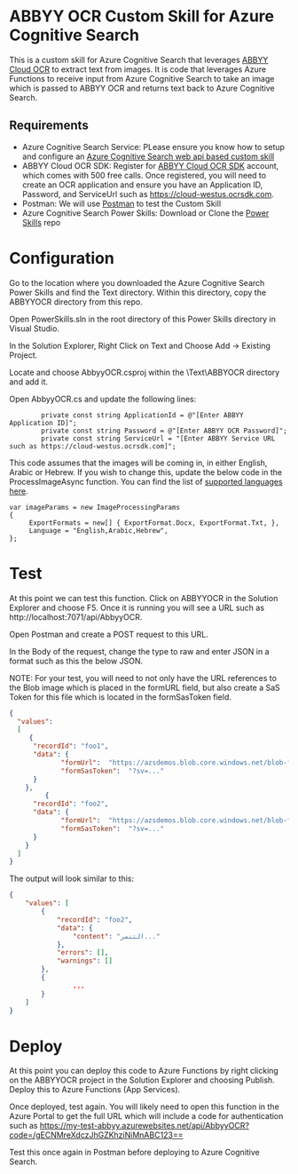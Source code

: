 # ABBYY OCR Custom Skill for Azure Cognitive Search

This is a custom skill for Azure Cognitive Search that leverages [ABBYY Cloud OCR](https://www.ocrsdk.com/) to extract text from images.  It is code that leverages Azure Functions to receive input from Azure Cognitive Search to take an image which is passed to ABBYY OCR and returns text back to Azure Cognitive Search.

## Requirements
* Azure Cognitive Search Service: PLease ensure you know how to setup and configure an [Azure Cognitive Search web api based custom skill](https://docs.microsoft.com/en-us/azure/search/cognitive-search-custom-skill-web-api)
* ABBYY Cloud OCR SDK: Register for [ABBYY Cloud OCR SDK](https://www.ocrsdk.com/) account, which comes with 500 free calls.  Once registered, you will need to create an OCR application and ensure you have an Application ID, Password, and ServiceUrl such as https://cloud-westus.ocrsdk.com.
* Postman:  We will use [Postman](https://www.postman.com/downloads/) to test the Custom Skill
* Azure Cognitive Search Power Skills: Download or Clone the [Power Skills](https://github.com/Azure-Samples/azure-search-power-skills) repo 

# Configuration

Go to the location where you downloaded the Azure Cognitive Search Power Skills and find the Text directory.  Within this directory, copy the ABBYYOCR directory from this repo.

Open PowerSkills.sln in the root directory of this Power Skills directory in Visual Studio.  

In the Solution Explorer, Right Click on Text and Choose Add -> Existing Project.

Locate and choose AbbyyOCR.csproj within the \Text\ABBYOCR directory and add it.  

Open AbbyyOCR.cs and update the following lines:

```code
        private const string ApplicationId = @"[Enter ABBYY Application ID]";
        private const string Password = @"[Enter ABBYY OCR Password]";
        private const string ServiceUrl = "[Enter ABBYY Service URL such as https://cloud-westus.ocrsdk.com]";
```

This code assumes that the images will be coming in, in either English, Arabic or Hebrew.  If you wish to change this, update the below code in the ProcessImageAsync function. You can find the list of [supported languages here](https://www.ocrsdk.com/documentation/specifications/recognition-languages/).

```code
var imageParams = new ImageProcessingParams
{
     ExportFormats = new[] { ExportFormat.Docx, ExportFormat.Txt, },
     Language = "English,Arabic,Hebrew",
};
```


# Test

At this point we can test this function.  Click on ABBYYOCR in the Solution Explorer and choose F5.  Once it is running you will see a URL such as http://localhost:7071/api/AbbyyOCR.

Open Postman and create a POST request to this URL.

In the Body of the request, change the type to raw and enter JSON in a format such as this the below JSON.

NOTE: For your test, you will need to not only have the URL references to the Blob image which is placed in the formURL field, but also create a SaS Token for this file which is located in the formSasToken field.

```json
{
  "values": 
  [
     {
      "recordId": "foo1",
      "data": { 
             "formUrl":  "https://azsdemos.blob.core.windows.net/blob-files/image1.JPG",
             "formSasToken":  "?sv=..."
      }
    },
         {
      "recordId": "foo2",
      "data": { 
             "formUrl":  "https://azsdemos.blob.core.windows.net/blob-files/image2.JPG",
             "formSasToken":  "?sv=..."
      }
    }
  ]
}
```

The output will look similar to this:

```json
{
    "values": [
        {
            "recordId": "foo2",
            "data": {
                "content": "التنمر..."
            },
            "errors": [],
            "warnings": []
        },
        {
                ...
        }
    ]
}
```

# Deploy

At this point you can deploy this code to Azure Functions by right clicking on the ABBYYOCR project in the Solution Explorer and choosing Publish. Deploy this to Azure Functions (App Services).

Once deployed, test again.   You will likely need to open this function in the Azure Portal to get the full URL which will include a code for authentication such as https://my-test-abbyy.azurewebsites.net/api/AbbyyOCR?code=/gECNMreXdczJhGZKhziNiMnABC123==

Test this once again in Postman before deploying to Azure Cognitive Search.

